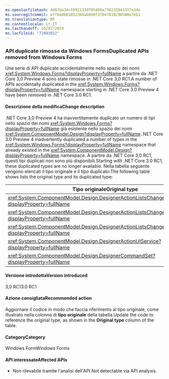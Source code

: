 ```yaml
---
ms.openlocfilehash: 4d67da34cf692133df95480a7f0215943337a34e
ms.sourcegitcommit: eff6adb61852369ab690f3f047818c90580e7eb1
ms.translationtype: MT
ms.contentlocale: it-IT
ms.lasthandoff: 10/07/2019
ms.locfileid: "72003022"
---
```

### <a name="duplicated-apis-removed-from-windows-forms"></a><span data-ttu-id="61815-101">API duplicate rimosse da Windows Forms</span><span class="sxs-lookup"><span data-stu-id="61815-101">Duplicated APIs removed from Windows Forms</span></span>

<span data-ttu-id="61815-102">Una serie di API duplicate accidentalmente nello spazio dei nomi <xref:System.Windows.Forms?displayProperty=fullName> a partire da .NET Core 3,0 Preview 4 sono state rimosse in .NET Core 3,0 RC1.</span><span class="sxs-lookup"><span data-stu-id="61815-102">A number of APIs accidentally duplicated in the <xref:System.Windows.Forms?displayProperty=fullName> namespace starting in .NET Core 3.0 Preview 4 have been removed in .NET Core 3.0 RC1.</span></span> 

#### <a name="change-description"></a><span data-ttu-id="61815-103">Descrizione della modifica</span><span class="sxs-lookup"><span data-stu-id="61815-103">Change description</span></span>

<span data-ttu-id="61815-104">.NET Core 3,0 Preview 4 ha inavvertitamente duplicato un numero di tipi nello spazio dei nomi <xref:System.Windows.Forms?displayProperty=fullName> già esistente nello spazio dei nomi <xref:System.ComponentModel.Design?displayProperty=fullName>.</span><span class="sxs-lookup"><span data-stu-id="61815-104">.NET Core 3.0 Preview 4 inadvertently duplicated a number of types in the <xref:System.Windows.Forms?displayProperty=fullName> namespace that already existed in the <xref:System.ComponentModel.Design?displayProperty=fullName> namespace.</span></span> <span data-ttu-id="61815-105">A partire da .NET Core 3,0 RC1, questi tipi duplicati non sono più disponibili.</span><span class="sxs-lookup"><span data-stu-id="61815-105">Starting with .NET Core 3.0 RC1, these duplicated types are no longer available.</span></span> <span data-ttu-id="61815-106">Nella tabella seguente vengono elencati il tipo originale e il tipo duplicato:</span><span class="sxs-lookup"><span data-stu-id="61815-106">The following table shows lists the original type and its duplicated type:</span></span>

|<span data-ttu-id="61815-107">Tipo originale</span><span class="sxs-lookup"><span data-stu-id="61815-107">Original type</span></span>|<span data-ttu-id="61815-108">Tipo duplicato</span><span class="sxs-lookup"><span data-stu-id="61815-108">Duplicated type</span></span>|
|---|---|
|<xref:System.ComponentModel.Design.DesignerActionListsChangedEventArgs?displayProperty=fullName>|`System.Windows.Forms.DesignerActionListsChangedEventArgs`|
|<xref:System.ComponentModel.Design.DesignerActionListsChangedEventHandler?displayProperty=fullName>|`System.Windows.Forms.DesignerActionListsChangedEventHandler`|
|<xref:System.ComponentModel.Design.DesignerActionListsChangedType?displayProperty=fullName>|`System.Windows.Forms.DesignerActionListsChangedType`|
|<xref:System.ComponentModel.Design.DesignerActionUIService?displayProperty=fullName>|`System.Windows.Forms.DesignerActionUIService`|
|<xref:System.ComponentModel.Design.DesignerCommandSet?displayProperty=fullName>|`System.Windows.Forms.DesignerCommandSet`|

#### <a name="version-introduced"></a><span data-ttu-id="61815-109">Versione introdotta</span><span class="sxs-lookup"><span data-stu-id="61815-109">Version introduced</span></span>

<span data-ttu-id="61815-110">3,0 RC1</span><span class="sxs-lookup"><span data-stu-id="61815-110">3.0 RC1</span></span>

#### <a name="recommended-action"></a><span data-ttu-id="61815-111">Azione consigliata</span><span class="sxs-lookup"><span data-stu-id="61815-111">Recommended action</span></span>

<span data-ttu-id="61815-112">Aggiornare il codice in modo che faccia riferimento al tipo originale, come illustrato nella colonna di **tipo originale** della tabella.</span><span class="sxs-lookup"><span data-stu-id="61815-112">Update the code to reference the original type, as shown in the **Original type** column of the table.</span></span>

#### <a name="category"></a><span data-ttu-id="61815-113">Category</span><span class="sxs-lookup"><span data-stu-id="61815-113">Category</span></span>

<span data-ttu-id="61815-114">Windows Form</span><span class="sxs-lookup"><span data-stu-id="61815-114">Windows Forms</span></span>

#### <a name="affected-apis"></a><span data-ttu-id="61815-115">API interessate</span><span class="sxs-lookup"><span data-stu-id="61815-115">Affected APIs</span></span>

- <span data-ttu-id="61815-116">Non rilevabile tramite l'analisi dell'API.</span><span class="sxs-lookup"><span data-stu-id="61815-116">Not detectable via API analysis.</span></span>

<!-- 

### Affected APIs

- Not detectable via API analysis.

-->
